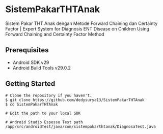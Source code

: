 # SistemPakarTHTAnak
 Sistem Pakar THT Anak dengan Metode Forward Chaining dan Certainty Factor | Expert System for Diagnosis ENT Disease on Children Using Forward Chaining and Certainty Factor Method

Prerequisites
--------------

- Android SDK v29
- Android Build Tools v29.0.2

Getting Started
---------------

```
# Clone the repository if you haven't.
$ git clone https://github.com/dedysurya13/SistemPakarTHTAnak
$ cd SistemPakarTHTAnak

# Edit the path to your local SDK

# Android Studio Espesso Test path
/app/src/androidTest/java/com/sistempakarthtanak/DiagnosaTest.java
```